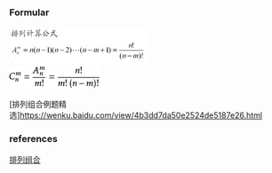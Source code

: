 ### Formular
![image](https://github.com/Peter-duiyi/Mathematics/blob/master/images/Combination.jpg)  
![image](https://github.com/Peter-duiyi/Mathematics/blob/master/images/Permutation.jpg)


[排列组合例题精选]https://wenku.baidu.com/view/4b3dd7da50e2524de5187e26.html






### references
[排列组合](https://baike.baidu.com/item/%E6%8E%92%E5%88%97%E7%BB%84%E5%90%88/706498)  
